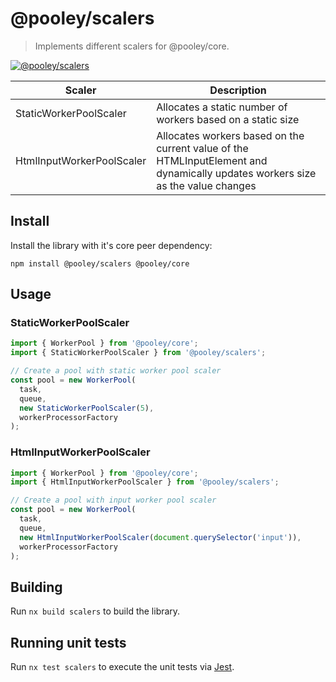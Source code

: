 # @pooley/scalers

> Implements different scalers for @pooley/core.

[![@pooley/scalers](https://badge.fury.io/js/@pooley%2Fscalers.svg)](https://badge.fury.io/js/@pooley%2Fscalers)

| Scaler                    | Description                                                                                                                    |
| ------------------------- | ------------------------------------------------------------------------------------------------------------------------------ |
| StaticWorkerPoolScaler    | Allocates a static number of workers based on a static size                                                                    |
| HtmlInputWorkerPoolScaler | Allocates workers based on the current value of the HTMLInputElement and dynamically updates workers size as the value changes |

## Install

Install the library with it's core peer dependency:

```
npm install @pooley/scalers @pooley/core
```

## Usage

### StaticWorkerPoolScaler

```ts
import { WorkerPool } from '@pooley/core';
import { StaticWorkerPoolScaler } from '@pooley/scalers';

// Create a pool with static worker pool scaler
const pool = new WorkerPool(
  task,
  queue,
  new StaticWorkerPoolScaler(5),
  workerProcessorFactory
);
```

### HtmlInputWorkerPoolScaler

```ts
import { WorkerPool } from '@pooley/core';
import { HtmlInputWorkerPoolScaler } from '@pooley/scalers';

// Create a pool with input worker pool scaler
const pool = new WorkerPool(
  task,
  queue,
  new HtmlInputWorkerPoolScaler(document.querySelector('input')),
  workerProcessorFactory
);
```

## Building

Run `nx build scalers` to build the library.

## Running unit tests

Run `nx test scalers` to execute the unit tests via [Jest](https://jestjs.io).
